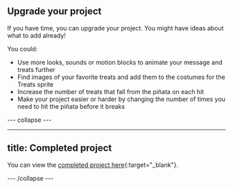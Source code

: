 ## Upgrade your project

If you have time, you can upgrade your project. You might have ideas about what to add already! 

You could:

+ Use more looks, sounds or motion blocks to animate your message and treats further
+ Find images of your favorite treats and add them to the costumes for the Treats sprite
+ Increase the number of treats that fall from the piñata on each hit
+ Make your project easier or harder by changing the number of times you need to hit the piñata before it breaks

--- collapse ---

---
title: Completed project
---

You can view the [completed project here](https://scratch.mit.edu/projects/649873783/){:target="_blank"}.

--- /collapse ---